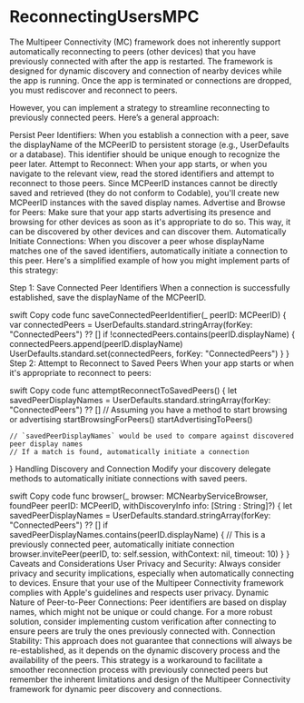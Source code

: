 #  ReconnectingUsersMPC

The Multipeer Connectivity (MC) framework does not inherently support automatically reconnecting to peers (other devices) that you have previously connected with after the app is restarted. The framework is designed for dynamic discovery and connection of nearby devices while the app is running. Once the app is terminated or connections are dropped, you must rediscover and reconnect to peers.

However, you can implement a strategy to streamline reconnecting to previously connected peers. Here’s a general approach:

Persist Peer Identifiers: When you establish a connection with a peer, save the displayName of the MCPeerID to persistent storage (e.g., UserDefaults or a database). This identifier should be unique enough to recognize the peer later.
Attempt to Reconnect: When your app starts, or when you navigate to the relevant view, read the stored identifiers and attempt to reconnect to those peers. Since MCPeerID instances cannot be directly saved and retrieved (they do not conform to Codable), you'll create new MCPeerID instances with the saved display names.
Advertise and Browse for Peers: Make sure that your app starts advertising its presence and browsing for other devices as soon as it's appropriate to do so. This way, it can be discovered by other devices and can discover them.
Automatically Initiate Connections: When you discover a peer whose displayName matches one of the saved identifiers, automatically initiate a connection to this peer.
Here's a simplified example of how you might implement parts of this strategy:

Step 1: Save Connected Peer Identifiers
When a connection is successfully established, save the displayName of the MCPeerID.

swift
Copy code
func saveConnectedPeerIdentifier(_ peerID: MCPeerID) {
    var connectedPeers = UserDefaults.standard.stringArray(forKey: "ConnectedPeers") ?? []
    if !connectedPeers.contains(peerID.displayName) {
        connectedPeers.append(peerID.displayName)
        UserDefaults.standard.set(connectedPeers, forKey: "ConnectedPeers")
    }
}
Step 2: Attempt to Reconnect to Saved Peers
When your app starts or when it's appropriate to reconnect to peers:

swift
Copy code
func attemptReconnectToSavedPeers() {
    let savedPeerDisplayNames = UserDefaults.standard.stringArray(forKey: "ConnectedPeers") ?? []
    // Assuming you have a method to start browsing or advertising
    startBrowsingForPeers()
    startAdvertisingToPeers()

    // `savedPeerDisplayNames` would be used to compare against discovered peer display names
    // If a match is found, automatically initiate a connection
}
Handling Discovery and Connection
Modify your discovery delegate methods to automatically initiate connections with saved peers.

swift
Copy code
func browser(_ browser: MCNearbyServiceBrowser, foundPeer peerID: MCPeerID, withDiscoveryInfo info: [String : String]?) {
    let savedPeerDisplayNames = UserDefaults.standard.stringArray(forKey: "ConnectedPeers") ?? []
    if savedPeerDisplayNames.contains(peerID.displayName) {
        // This is a previously connected peer, automatically initiate connection
        browser.invitePeer(peerID, to: self.session, withContext: nil, timeout: 10)
    }
}
Caveats and Considerations
User Privacy and Security: Always consider privacy and security implications, especially when automatically connecting to devices. Ensure that your use of the Multipeer Connectivity framework complies with Apple's guidelines and respects user privacy.
Dynamic Nature of Peer-to-Peer Connections: Peer identifiers are based on display names, which might not be unique or could change. For a more robust solution, consider implementing custom verification after connecting to ensure peers are truly the ones previously connected with.
Connection Stability: This approach does not guarantee that connections will always be re-established, as it depends on the dynamic discovery process and the availability of the peers.
This strategy is a workaround to facilitate a smoother reconnection process with previously connected peers but remember the inherent limitations and design of the Multipeer Connectivity framework for dynamic peer discovery and connections.

